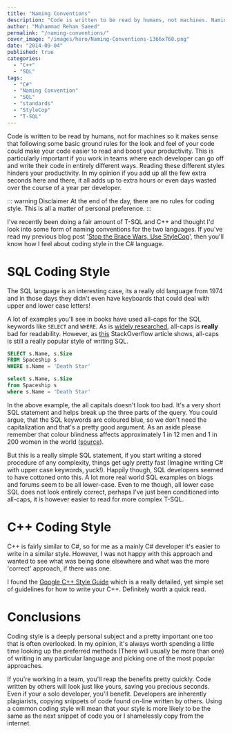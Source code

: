 ```yaml
---
title: "Naming Conventions"
description: "Code is written to be read by humans, not machines. Naming conventions and standard code styling can boost productivity, particularly if working in teams."
author: "Muhammad Rehan Saeed"
permalink: "/naming-conventions/"
cover_image: "/images/hero/Naming-Conventions-1366x768.png"
date: "2014-09-04"
published: true
categories:
  - "C++"
  - "SQL"
tags:
  - "C#"
  - "Naming Convention"
  - "SQL"
  - "standards"
  - "StyleCop"
  - "T-SQL"
---
```


Code is written to be read by humans, not for machines so it makes sense that following some basic ground rules for the look and feel of your code could make your code easier to read and boost your productivity. This is particularly important if you work in teams where each developer can go off and write their code in entirely different ways. Reading these different styles hinders your productivity. In my opinion if you add up all the few extra seconds here and there, it all adds up to extra hours or even days wasted over the course of a year per developer.

::: warning Disclaimer
At the end of the day, there are no rules for coding style. This is all a matter of personal preference.
:::

I've recently been doing a fair amount of T-SQL and C++ and thought I'd look into some form of naming conventions for the two languages. If you've read my previous blog post '[Stop the Brace Wars, Use StyleCop](/stop-brace-wars-use-stylecop/)', then you'll know how I feel about coding style in the C# language.

# SQL Coding Style

The SQL language is an interesting case, its a really old language from 1974 and in those days they didn't even have keyboards that could deal with upper and lower case letters!

A lot of examples you'll see in books have used all-caps for the SQL keywords like `SELECT` and `WHERE`. As is [widely researched](http://en.wikipedia.org/wiki/All_caps#cite_note-autogenerated62-4), all-caps is **really** bad for readability. However, as [this](http://stackoverflow.com/questions/608196/why-should-i-capitalize-my-sql-keywords) StackOverflow article shows, all-caps is still a really popular style of writing SQL.

```sql
SELECT s.Name, s.Size
FROM Spaceship s
WHERE s.Name = 'Death Star'
```

```sql
select s.Name, s.Size
from Spaceship s
where s.Name = 'Death Star'
```

In the above example, the all capitals doesn't look too bad. It's a very short SQL statement and helps break up the three parts of the query. You could argue, that the SQL keywords are coloured blue, so we don't need the capitalization and that's a pretty good argument. As an aside please remember that colour blindness affects approximately 1 in 12 men and 1 in 200 women in the world ([source](http://en.wikipedia.org/wiki/Color_blindness)).

But this is a really simple SQL statement, if you start writing a stored procedure of any complexity, things get ugly pretty fast (Imagine writing C# with upper case keywords, yuck!). Happily though, SQL developers seemed to have cottoned onto this. A lot more real world SQL examples on blogs and forums seem to be all lower-case. Even to me though, all lower case SQL does not look entirely correct, perhaps I've just been conditioned into all-caps, it is however easier to read for more complex T-SQL.

# C++ Coding Style

C++ is fairly similar to C#, so for me as a mainly C# developer it's easier to write in a similar style. However, I was not happy with this approach and wanted to see what was being done elsewhere and what was the more 'correct' approach, if there was one.

I found the [Google C++ Style Guide](http://google-styleguide.googlecode.com/svn/trunk/cppguide.xml) which is a really detailed, yet simple set of guidelines for how to write your C++. Definitely worth a quick read.

# Conclusions

Coding style is a deeply personal subject and a pretty important one too that is often overlooked. In my opinion, it's always worth spending a little time looking up the preferred methods (There will usually be more than one) of writing in any particular language and picking one of the most popular approaches.

If you're working in a team, you'll reap the benefits pretty quickly. Code written by others will look just like yours, saving you precious seconds. Even if your a solo developer, you'll benefit. Developers are inherently plagiarists, copying snippets of code found on-line written by others. Using a common coding style will mean that your style is more likely to be the same as the next snippet of code you or I shamelessly copy from the internet.
